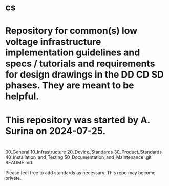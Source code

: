# cs
# Repository for common(s) low voltage infrastructure implementation guidelines and specs / tutorials and requirements for design drawings in the DD CD SD phases.  They are meant to be helpful.
# This repository was started by A. Surina on 2024-07-25.
#
#

00_General
10_Infrastructure
20_Device_Standards
30_Product_Standards
40_Installation_and_Testing
50_Documentation_and_Maintenance
.git
README.md

Please feel free to add standards as necessary.  This repo may become private. 
